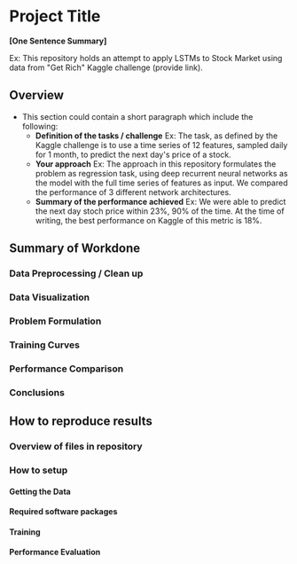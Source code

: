 # Project Title

**[One Sentence Summary]**

Ex: This repository holds an attempt to apply LSTMs to Stock Market using data from
"Get Rich" Kaggle challenge (provide link). 

## Overview

* This section could contain a short paragraph which include the following:
  * **Definition of the tasks / challenge**  Ex: The task, as defined by the Kaggle challenge is to use a time series of 12 features, sampled daily for 1 month, to predict the next day's price of a stock.
  * **Your approach** Ex: The approach in this repository formulates the problem as regression task, using deep recurrent neural networks as the model with the full time series of features as input. We compared the performance of 3 different network architectures.
  * **Summary of the performance achieved** Ex: We were able to predict the next day stoch price within 23%, 90% of the time. At the time of writing, the best performance on Kaggle of this metric is 18%.

## Summary of Workdone


### Data Preprocessing / Clean up

### Data Visualization

### Problem Formulation

### Training Curves

### Performance Comparison

### Conclusions

## How to reproduce results

### Overview of files in repository

### How to setup

#### Getting the Data

#### Required software packages

#### Training

#### Performance Evaluation









